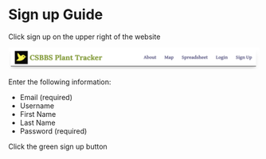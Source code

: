 # Sign up Guide

Click sign up on the upper right of the website

![image](./sign-up-images/header.png)

Enter the following information:
- Email (required)
- Username
- First Name
- Last Name
- Password (required)

Click the green sign up button